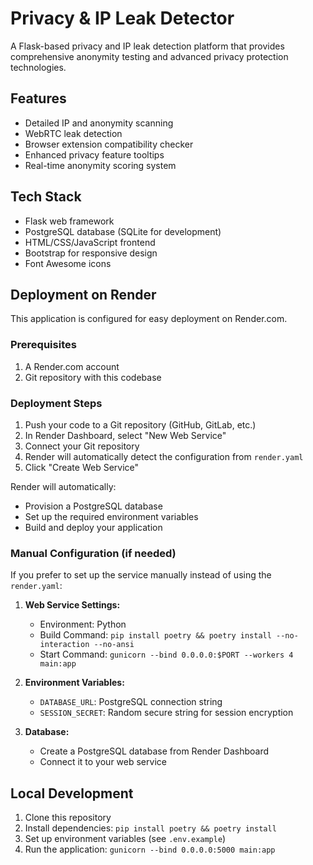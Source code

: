 # Privacy & IP Leak Detector

A Flask-based privacy and IP leak detection platform that provides comprehensive anonymity testing and advanced privacy protection technologies.

## Features

- Detailed IP and anonymity scanning
- WebRTC leak detection
- Browser extension compatibility checker
- Enhanced privacy feature tooltips
- Real-time anonymity scoring system

## Tech Stack

- Flask web framework
- PostgreSQL database (SQLite for development)
- HTML/CSS/JavaScript frontend
- Bootstrap for responsive design
- Font Awesome icons

## Deployment on Render

This application is configured for easy deployment on Render.com.

### Prerequisites

1. A Render.com account
2. Git repository with this codebase

### Deployment Steps

1. Push your code to a Git repository (GitHub, GitLab, etc.)
2. In Render Dashboard, select "New Web Service"
3. Connect your Git repository
4. Render will automatically detect the configuration from `render.yaml`
5. Click "Create Web Service"

Render will automatically:
- Provision a PostgreSQL database
- Set up the required environment variables
- Build and deploy your application

### Manual Configuration (if needed)

If you prefer to set up the service manually instead of using the `render.yaml`:

1. **Web Service Settings:**
   - Environment: Python
   - Build Command: `pip install poetry && poetry install --no-interaction --no-ansi`
   - Start Command: `gunicorn --bind 0.0.0.0:$PORT --workers 4 main:app`

2. **Environment Variables:**
   - `DATABASE_URL`: PostgreSQL connection string
   - `SESSION_SECRET`: Random secure string for session encryption
   
3. **Database:**
   - Create a PostgreSQL database from Render Dashboard
   - Connect it to your web service

## Local Development

1. Clone this repository
2. Install dependencies: `pip install poetry && poetry install`
3. Set up environment variables (see `.env.example`)
4. Run the application: `gunicorn --bind 0.0.0.0:5000 main:app`